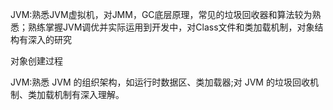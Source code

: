 JVM:熟悉JVM虚拟机，对JMM，GC底层原理，常见的垃圾回收器和算法较为熟悉；熟练掌握JVM调优并实际运用到开发中，对Class文件和类加载机制，对象结构有深入的研究


对象创建过程

JVM:熟悉 JVM 的组织架构，如运行时数据区、类加载器;对 JVM 的垃圾回收机制、类加载机制有深入理解。
